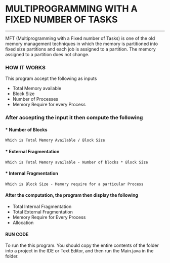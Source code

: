 # MULTIPROGRAMMING WITH A FIXED NUMBER OF TASKS
___

MFT (Multiprogramming with a Fixed number of Tasks) is one of the old memory management techniques in which the memory is partitioned into fixed size partitions and each job is assigned to a partition. The memory assigned to a partition does not change.

### HOW IT WORKS
This program accept the following as inputs

* Total Memory available
* Block Size
* Number of Processes
* Memory Require for every Process


### After accepting the input it then compute the following

#### * Number of Blocks
	Which is Total Memory Available / Block Size

#### * External Fragmentation
	Which is Total Memory available - Number of blocks * Block Size

#### * Internal Fragmentation
	Which is Block Size - Memory require for a particular Process

#### After the computation, the program then display the following

* Total Internal Fragmentation
* Total External Fragmentation
* Memory Require for Every Process
* Allocation


#### RUN CODE

To run the this program. You should copy the entire contents of the folder into a project in the IDE or Text Editor, and then run the Main.java in the folder.

